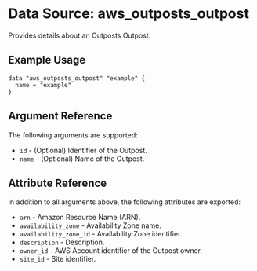 
# Data Source: aws_outposts_outpost

Provides details about an Outposts Outpost.

## Example Usage

```hcl
data "aws_outposts_outpost" "example" {
  name = "example"
}
```

## Argument Reference

The following arguments are supported:

* `id` - (Optional) Identifier of the Outpost.
* `name` - (Optional) Name of the Outpost.

## Attribute Reference

In addition to all arguments above, the following attributes are exported:

* `arn` - Amazon Resource Name (ARN).
* `availability_zone` - Availability Zone name.
* `availability_zone_id` - Availability Zone identifier.
* `description` - Description.
* `owner_id` - AWS Account identifier of the Outpost owner.
* `site_id` - Site identifier.
